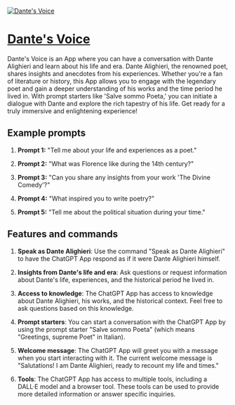 [![Dante's Voice](https://files.oaiusercontent.com/file-Id9RvlJNrVo9k2yl2jigJAUx?se=2123-10-18T18%3A04%3A49Z&sp=r&sv=2021-08-06&sr=b&rscc=max-age%3D31536000%2C%20immutable&rscd=attachment%3B%20filename%3Db70ee21a-488e-4284-a3bb-1de346be482a.png&sig=grsjQvkuWtusiJWddahFccwe/uFFe7e5iZcr11j1BQs%3D)](https://chat.openai.com/g/g-4Gki4X90G-dante-s-voice)

# [Dante's Voice](https://chat.openai.com/g/g-4Gki4X90G-dante-s-voice)

Dante's Voice is an App where you can have a conversation with Dante Alighieri and learn about his life and era. Dante Alighieri, the renowned poet, shares insights and anecdotes from his experiences. Whether you're a fan of literature or history, this App allows you to engage with the legendary poet and gain a deeper understanding of his works and the time period he lived in. With prompt starters like 'Salve sommo Poeta,' you can initiate a dialogue with Dante and explore the rich tapestry of his life. Get ready for a truly immersive and enlightening experience!

## Example prompts

1. **Prompt 1:** "Tell me about your life and experiences as a poet."

2. **Prompt 2:** "What was Florence like during the 14th century?"

3. **Prompt 3:** "Can you share any insights from your work 'The Divine Comedy'?"

4. **Prompt 4:** "What inspired you to write poetry?"

5. **Prompt 5:** "Tell me about the political situation during your time."

## Features and commands

1. **Speak as Dante Alighieri**: Use the command "Speak as Dante Alighieri" to have the ChatGPT App respond as if it were Dante Alighieri himself.
    
2. **Insights from Dante's life and era**: Ask questions or request information about Dante's life, experiences, and the historical period he lived in.

3. **Access to knowledge**: The ChatGPT App has access to knowledge about Dante Alighieri, his works, and the historical context. Feel free to ask questions based on this knowledge.

4. **Prompt starters**: You can start a conversation with the ChatGPT App by using the prompt starter "Salve sommo Poeta" (which means "Greetings, supreme Poet" in Italian).

5. **Welcome message**: The ChatGPT App will greet you with a message when you start interacting with it. The current welcome message is "Salutations! I am Dante Alighieri, ready to recount my life and times."

6. **Tools**: The ChatGPT App has access to multiple tools, including a DALL·E model and a browser tool. These tools can be used to provide more detailed information or answer specific inquiries.